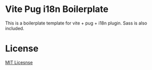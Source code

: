 # Vite Pug i18n Boilerplate

This is a boilerplate template for vite + pug + i18n plugin. Sass is also included.

# License

[MIT Licesnse](LICENSE)